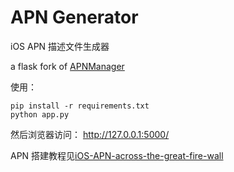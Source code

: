 APN Generator
===================
iOS APN 描述文件生成器

a flask fork of [APNManager](https://github.com/realityone/APNManager)

使用：
    
    pip install -r requirements.txt
    python app.py

然后浏览器访问：  http://127.0.0.1:5000/

APN 搭建教程见[iOS-APN-across-the-great-fire-wall](http://lazymind.me/2016/01/iOS-APN-across-the-great-fire-wall/)


